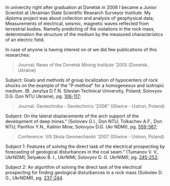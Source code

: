 In univercity right after graduation at Donetsk in 2006 I became a Junior Scientist at Ukrainian State Scientific Research Surveyor Institute. My diploma project was about collection and analysis of geophysical data; Measurements of electrical, seismic, magnetic waves reflected from terrestrial bodies. Namelly predicting of the violations in the rock mass, determination the structure of the medium by the measured characteristics of an electric field. 

In case of anyone is having interest on ot we did few publications of this researches:

> Journal: News of the Donetsk Mining Institute ‘2005 (Donetsk, Ukraine)

Subject: Goals and methods of group localization of hypocenters of rock shocks on the example of the "P-method" for a homogeneous and isotropic medium. (B. Jenzlya D.T.N. Silesian Technical University, Poland; Solovyov D.G. Don NTU Ukraine), pg. [106-117](https://github.com/soulaway/cv/resources/pub/don-mine-inst-2005.md);

> Journal: Geotechnika - Geotechnics ‘2006” (Gliwice - Ustron, Poland)

Subject: On the lateral displacements of the arch support of the development of deep mines." (Soloviev G.I., Don NTU; Tolkachev A.F., Don NTU; Panfilov Y.N., Kalinin Mine; Solovyov D.G. Ukr NDMI),  pg. [559-567](https://github.com/soulaway/cv/resources/pub/geotechnics-2006.md);

> Conference: VIII Skola Geomechaniki ‘2007 (Gliwice - Ustron, Poland)

Subject 1: Features of solving the direct task of the electrical prospecting by forecasting of geological disturbances in the coal seam." (Tumanov V. V., UkrNDMI; Selyakov B. I., UkrNIMI; Solovyov D. G. UkrNIMI), pg. [245-252](https://github.com/soulaway/cv/resources/pub/geomechanica-2007-1.md);

Subject 2: An algorithm of solving the direct task of the electrical prospecting for finding geological disturbances in a rock mass (Soloviev D. G., UkrNDMI), pg. [237-244](https://github.com/soulaway/cv/resources/pub/geomechanica-2007-2.md).
